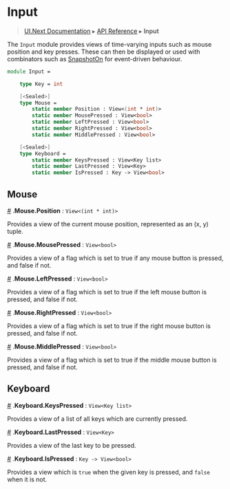 # Input 
> [UI.Next Documentation](UINext.md) ▸ [API Reference](UINext-Input.md) ▸ **Input**

The `Input` module provides views of time-varying inputs such as mouse 
position and key presses. These can then be displayed or used with combinators
such as [SnapshotOn](View.md/#SnapshotOn) for event-driven behaviour.

```fsharp
module Input =

    type Key = int

    [<Sealed>]
    type Mouse =
        static member Position : View<(int * int)>
        static member MousePressed : View<bool>
        static member LeftPressed : View<bool>
        static member RightPressed : View<bool>
        static member MiddlePressed : View<bool>

    [<Sealed>]
    type Keyboard =
        static member KeysPressed : View<Key list>
        static member LastPressed : View<Key>
        static member IsPressed : Key -> View<bool>
```

## Mouse

<a name="Position" href="#Position">#</a> .**Mouse.Position** : `View<(int * int)>`

Provides a view of the current mouse position, represented as an (x, y) tuple.

<a name="MousePressed" href="#MousePressed">#</a> .**Mouse.MousePressed** : `View<bool>`

Provides a view of a flag which is set to true if any mouse button is pressed,
and false if not.

<a name="LeftPressed" href="#LeftPressed">#</a> .**Mouse.LeftPressed** : `View<bool>`

Provides a view of a flag which is set to true if the left mouse button is pressed,
and false if not.

<a name="RightPressed" href="#RightPressed">#</a> .**Mouse.RightPressed** : `View<bool>`

Provides a view of a flag which is set to true if the right mouse button is pressed,
and false if not.

<a name="MiddlePressed" href="#MiddlePressed">#</a> .**Mouse.MiddlePressed** : `View<bool>`

Provides a view of a flag which is set to true if the middle mouse button is pressed,
and false if not.


## Keyboard
<a name="KeysPressed" href="#KeysPressed">#</a> .**Keyboard.KeysPressed** : `View<Key list>`

Provides a view of a list of all keys which are currently pressed.

<a name="LastPressed" href="#LastPressed">#</a> .**Keyboard.LastPressed** : `View<Key>`

Provides a view of the last key to be pressed.

<a name="IsPressed" href="#IsPressed">#</a> .**Keyboard.IsPressed** : `Key -> View<bool>`

Provides a view which is `true` when the given key is pressed, and `false` when it is not.


